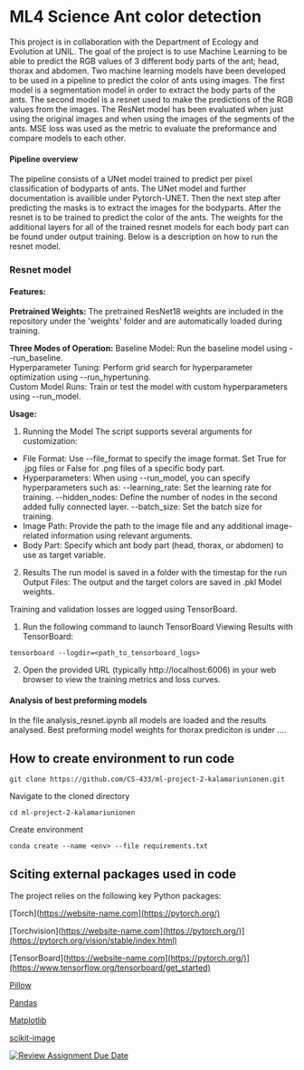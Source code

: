 # ML4 Science Ant color detection
This project is in collaboration with the Department of Ecology and Evolution at UNIL. The goal of the project is to use Machine Learning to be able to predict the RGB values of 3 different body parts of the ant; head, thorax and abdomen. Two machine learning models have been developed to be used in a pipeline to predict the color of ants using images. The first model is a segmentation model in order to extract the body parts of the ants. The second model is a resnet used to make the predictions of the RGB values from the images. The ResNet model has been evaluated when just using the original images and when using the images of the segments of the ants. MSE loss was used as the metric to evaluate the preformance and compare models to each other. 

#### Pipeline overview
The pipeline consists of a UNet model trained to predict per pixel classification of bodyparts of ants. The UNet model and further documentation is availible under Pytorch-UNET. Then the next step after predicting the masks is to extract the images for the bodyparts. After the resnet is to be trained to predict the color of the ants. The weights for the additional layers for all of the trained resnet models for each body part can be found under output training. Below is a description on how to run the resnet model.

### Resnet model
#### Features:
**Pretrained Weights:** The pretrained ResNet18 weights are included in the repository under the 'weights' folder and are automatically loaded during training.

**Three Modes of Operation:**
Baseline Model: Run the baseline model using --run_baseline.\
Hyperparameter Tuning: Perform grid search for hyperparameter optimization using --run_hypertuning.\
Custom Model Runs: Train or test the model with custom hyperparameters using --run_model.

**Usage:**
1. Running the Model
The script supports several arguments for customization:
- File Format: Use --file_format to specify the image format. Set True for .jpg files or False for .png files of a specific body part.
- Hyperparameters: When using --run_model, you can specify hyperparameters such as:
--learning_rate: Set the learning rate for training.
--hidden_nodes: Define the number of nodes in the second added fully connected layer.
--batch_size: Set the batch size for training.
- Image Path: Provide the path to the image file and any additional image-related information using relevant arguments.
- Body Part: Specify which ant body part (head, thorax, or abdomen) to use as target variable.

2. Results
The run model is saved in a folder with the timestap for the run
Output Files:
The output and the target colors are saved in .pkl
Model weights.

Training and validation losses are logged using TensorBoard.
1. Run the following command to launch TensorBoard
Viewing Results with TensorBoard:

```console  
tensorboard --logdir=<path_to_tensorboard_logs>
```

 2. Open the provided URL (typically http://localhost:6006) in your web browser to view the training metrics and loss curves.

#### Analysis of best preforming models
In the file analysis_resnet.ipynb all models are loaded and the results analysed.
Best preforming model weights for thorax prediciton is under ....


## How to create environment to run code

```console  
git clone https://github.com/CS-433/ml-project-2-kalamariunionen.git
```

Navigate to the cloned directory

```console
cd ml-project-2-kalamariunionen
```

Create environment

```console
conda create --name <env> --file requirements.txt
```


## Sciting external packages used in code
The project relies on the following key Python packages:

[Torch](https://website-name.com](https://pytorch.org/)

[Torchvision](https://website-name.com](https://pytorch.org/)](https://pytorch.org/vision/stable/index.html)

[TensorBoard](https://website-name.com](https://pytorch.org/)](https://www.tensorflow.org/tensorboard/get_started)

[Pillow](https://pillow.readthedocs.io/en/stable/)

[Pandas](https://pandas.pydata.org/)

[Matplotlib](https://matplotlib.org/)

[scikit-image](https://scikit-image.org/)


[![Review Assignment Due Date](https://classroom.github.com/assets/deadline-readme-button-22041afd0340ce965d47ae6ef1cefeee28c7c493a6346c4f15d667ab976d596c.svg)](https://classroom.github.com/a/UDdkOEMs)

